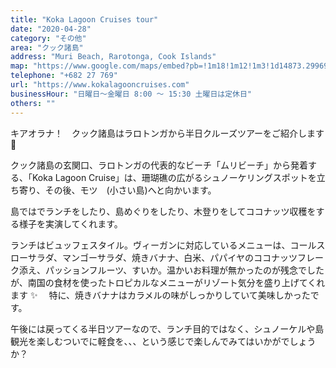 ```yaml
---
title: "Koka Lagoon Cruises tour"
date: "2020-04-28"
category: "その他"
area: "クック諸島"
address: "Muri Beach, Rarotonga, Cook Islands"
map: "https://www.google.com/maps/embed?pb=!1m18!1m12!1m3!1d14873.299693216566!2d-159.74076231239093!3d-21.25860217509402!2m3!1f0!2f0!3f0!3m2!1i1024!2i768!4f13.1!3m3!1m2!1s0x7157d476295f86bb%3A0x22268213763daaac!2sKoka%20Lagoon%20Cruises!5e0!3m2!1sja!2sau!4v1669004368785!5m2!1sja!2sau"
telephone: "+682 27 769"
url: "https://www.kokalagooncruises.com"
businessHour: "日曜日〜金曜日 8:00 〜 15:30 土曜日は定休日"
others: ""
---
```


キアオラナ！　クック諸島はラロトンガから半日クルーズツアーをご紹介します 🌺

クック諸島の玄関口、ラロトンガの代表的なビーチ「ムリビーチ」から発着する、「Koka Lagoon Cruise」は、珊瑚礁の広がるシュノーケリングスポットを立ち寄り、その後、モツ　(小さい島)へと向かいます。

島ではでランチをしたり、島めぐりをしたり、木登りをしてココナッツ収穫をする様子を実演してくれます。

ランチはビュッフェスタイル。ヴィーガンに対応しているメニューは、コールスローサラダ、マンゴーサラダ、焼きバナナ、白米、パパイヤのココナッツフレーク添え、パッションフルーツ、すいか。温かいお料理が無かったのが残念でしたが、南国の食材を使ったトロピカルなメニューがリゾート気分を盛り上げてくれます ✨ 　特に、焼きバナナはカラメルの味がしっかりしていて美味しかったです。

午後には戻ってくる半日ツアーなので、ランチ目的ではなく、シュノーケルや島観光を楽しむついでに軽食を、、、という感じで楽しんでみてはいかがでしょうか？
